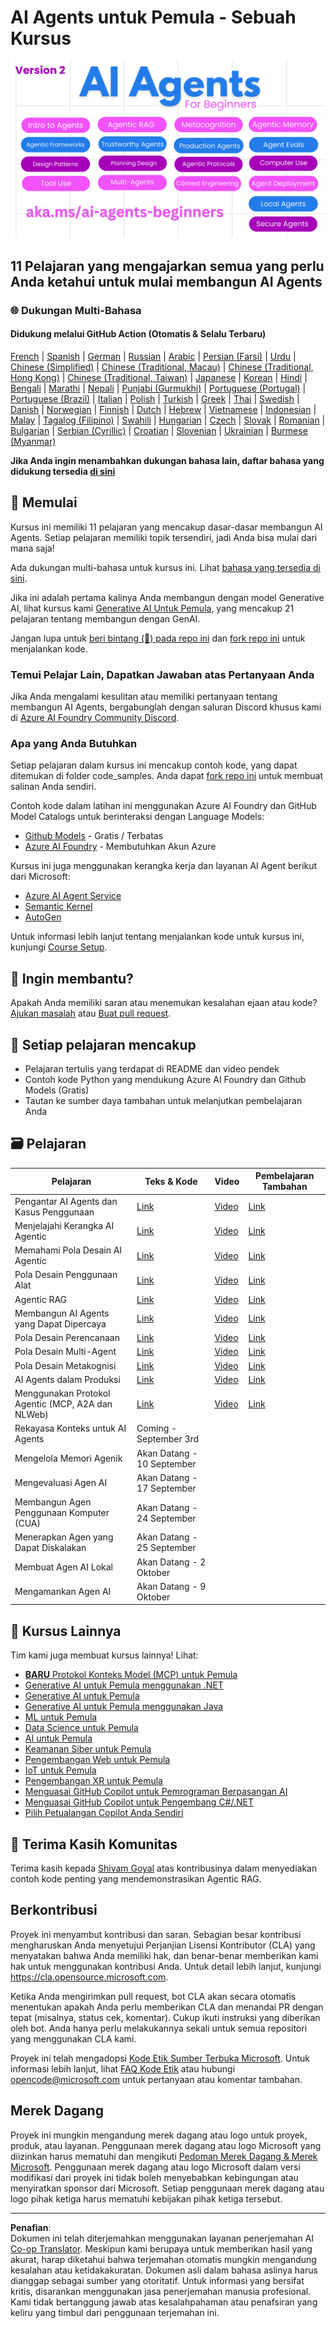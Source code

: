 <!--
CO_OP_TRANSLATOR_METADATA:
{
  "original_hash": "4177db6b3602dfa8c609d78df1f0f21b",
  "translation_date": "2025-08-29T17:58:21+00:00",
  "source_file": "README.md",
  "language_code": "id"
}
-->
# AI Agents untuk Pemula - Sebuah Kursus

![Generative AI Untuk Pemula](../../translated_images/repo-thumbnailv2.06f4a48036fde647f6ba4eb19f5651babe59bb30e972748afb349e47725d7601.id.png)

## 11 Pelajaran yang mengajarkan semua yang perlu Anda ketahui untuk mulai membangun AI Agents

### 🌐 Dukungan Multi-Bahasa

#### Didukung melalui GitHub Action (Otomatis & Selalu Terbaru)

[French](../fr/README.md) | [Spanish](../es/README.md) | [German](../de/README.md) | [Russian](../ru/README.md) | [Arabic](../ar/README.md) | [Persian (Farsi)](../fa/README.md) | [Urdu](../ur/README.md) | [Chinese (Simplified)](../zh/README.md) | [Chinese (Traditional, Macau)](../mo/README.md) | [Chinese (Traditional, Hong Kong)](../hk/README.md) | [Chinese (Traditional, Taiwan)](../tw/README.md) | [Japanese](../ja/README.md) | [Korean](../ko/README.md) | [Hindi](../hi/README.md) | [Bengali](../bn/README.md) | [Marathi](../mr/README.md) | [Nepali](../ne/README.md) | [Punjabi (Gurmukhi)](../pa/README.md) | [Portuguese (Portugal)](../pt/README.md) | [Portuguese (Brazil)](../br/README.md) | [Italian](../it/README.md) | [Polish](../pl/README.md) | [Turkish](../tr/README.md) | [Greek](../el/README.md) | [Thai](../th/README.md) | [Swedish](../sv/README.md) | [Danish](../da/README.md) | [Norwegian](../no/README.md) | [Finnish](../fi/README.md) | [Dutch](../nl/README.md) | [Hebrew](../he/README.md) | [Vietnamese](../vi/README.md) | [Indonesian](./README.md) | [Malay](../ms/README.md) | [Tagalog (Filipino)](../tl/README.md) | [Swahili](../sw/README.md) | [Hungarian](../hu/README.md) | [Czech](../cs/README.md) | [Slovak](../sk/README.md) | [Romanian](../ro/README.md) | [Bulgarian](../bg/README.md) | [Serbian (Cyrillic)](../sr/README.md) | [Croatian](../hr/README.md) | [Slovenian](../sl/README.md) | [Ukrainian](../uk/README.md) | [Burmese (Myanmar)](../my/README.md)

**Jika Anda ingin menambahkan dukungan bahasa lain, daftar bahasa yang didukung tersedia [di sini](https://github.com/Azure/co-op-translator/blob/main/getting_started/supported-languages.md)**

## 🌱 Memulai

Kursus ini memiliki 11 pelajaran yang mencakup dasar-dasar membangun AI Agents. Setiap pelajaran memiliki topik tersendiri, jadi Anda bisa mulai dari mana saja!

Ada dukungan multi-bahasa untuk kursus ini. Lihat [bahasa yang tersedia di sini](../..).

Jika ini adalah pertama kalinya Anda membangun dengan model Generative AI, lihat kursus kami [Generative AI Untuk Pemula](https://aka.ms/genai-beginners), yang mencakup 21 pelajaran tentang membangun dengan GenAI.

Jangan lupa untuk [beri bintang (🌟) pada repo ini](https://docs.github.com/en/get-started/exploring-projects-on-github/saving-repositories-with-stars?WT.mc_id=academic-105485-koreyst) dan [fork repo ini](https://github.com/microsoft/ai-agents-for-beginners/fork) untuk menjalankan kode.

### Temui Pelajar Lain, Dapatkan Jawaban atas Pertanyaan Anda

Jika Anda mengalami kesulitan atau memiliki pertanyaan tentang membangun AI Agents, bergabunglah dengan saluran Discord khusus kami di [Azure AI Foundry Community Discord](https://aka.ms/ai-agents/discord).

### Apa yang Anda Butuhkan

Setiap pelajaran dalam kursus ini mencakup contoh kode, yang dapat ditemukan di folder code_samples. Anda dapat [fork repo ini](https://github.com/microsoft/ai-agents-for-beginners/fork) untuk membuat salinan Anda sendiri.

Contoh kode dalam latihan ini menggunakan Azure AI Foundry dan GitHub Model Catalogs untuk berinteraksi dengan Language Models:

- [Github Models](https://aka.ms/ai-agents-beginners/github-models) - Gratis / Terbatas
- [Azure AI Foundry](https://aka.ms/ai-agents-beginners/ai-foundry) - Membutuhkan Akun Azure

Kursus ini juga menggunakan kerangka kerja dan layanan AI Agent berikut dari Microsoft:

- [Azure AI Agent Service](https://aka.ms/ai-agents-beginners/ai-agent-service)
- [Semantic Kernel](https://aka.ms/ai-agents-beginners/semantic-kernel)
- [AutoGen](https://aka.ms/ai-agents/autogen)

Untuk informasi lebih lanjut tentang menjalankan kode untuk kursus ini, kunjungi [Course Setup](./00-course-setup/README.md).

## 🙏 Ingin membantu?

Apakah Anda memiliki saran atau menemukan kesalahan ejaan atau kode? [Ajukan masalah](https://github.com/microsoft/ai-agents-for-beginners/issues?WT.mc_id=academic-105485-koreyst) atau [Buat pull request](https://github.com/microsoft/ai-agents-for-beginners/pulls?WT.mc_id=academic-105485-koreyst).

## 📂 Setiap pelajaran mencakup

- Pelajaran tertulis yang terdapat di README dan video pendek
- Contoh kode Python yang mendukung Azure AI Foundry dan Github Models (Gratis)
- Tautan ke sumber daya tambahan untuk melanjutkan pembelajaran Anda

## 🗃️ Pelajaran

| **Pelajaran**                                | **Teks & Kode**                                   | **Video**                                                  | **Pembelajaran Tambahan**                                                             |
|----------------------------------------------|--------------------------------------------------|------------------------------------------------------------|---------------------------------------------------------------------------------------|
| Pengantar AI Agents dan Kasus Penggunaan     | [Link](./01-intro-to-ai-agents/README.md)        | [Video](https://youtu.be/3zgm60bXmQk?si=z8QygFvYQv-9WtO1)  | [Link](https://aka.ms/ai-agents-beginners/collection?WT.mc_id=academic-105485-koreyst) |
| Menjelajahi Kerangka AI Agentic              | [Link](./02-explore-agentic-frameworks/README.md)| [Video](https://youtu.be/ODwF-EZo_O8?si=Vawth4hzVaHv-u0H)  | [Link](https://aka.ms/ai-agents-beginners/collection?WT.mc_id=academic-105485-koreyst) |
| Memahami Pola Desain AI Agentic              | [Link](./03-agentic-design-patterns/README.md)   | [Video](https://youtu.be/m9lM8qqoOEA?si=BIzHwzstTPL8o9GF)  | [Link](https://aka.ms/ai-agents-beginners/collection?WT.mc_id=academic-105485-koreyst) |
| Pola Desain Penggunaan Alat                  | [Link](./04-tool-use/README.md)                  | [Video](https://youtu.be/vieRiPRx-gI?si=2z6O2Xu2cu_Jz46N)  | [Link](https://aka.ms/ai-agents-beginners/collection?WT.mc_id=academic-105485-koreyst) |
| Agentic RAG                                  | [Link](./05-agentic-rag/README.md)               | [Video](https://youtu.be/WcjAARvdL7I?si=gKPWsQpKiIlDH9A3)  | [Link](https://aka.ms/ai-agents-beginners/collection?WT.mc_id=academic-105485-koreyst) |
| Membangun AI Agents yang Dapat Dipercaya     | [Link](./06-building-trustworthy-agents/README.md)| [Video](https://youtu.be/iZKkMEGBCUQ?si=jZjpiMnGFOE9L8OK ) | [Link](https://aka.ms/ai-agents-beginners/collection?WT.mc_id=academic-105485-koreyst) |
| Pola Desain Perencanaan                      | [Link](./07-planning-design/README.md)           | [Video](https://youtu.be/kPfJ2BrBCMY?si=6SC_iv_E5-mzucnC)  | [Link](https://aka.ms/ai-agents-beginners/collection?WT.mc_id=academic-105485-koreyst) |
| Pola Desain Multi-Agent                      | [Link](./08-multi-agent/README.md)               | [Video](https://youtu.be/V6HpE9hZEx0?si=rMgDhEu7wXo2uo6g)  | [Link](https://aka.ms/ai-agents-beginners/collection?WT.mc_id=academic-105485-koreyst) |
| Pola Desain Metakognisi                      | [Link](./09-metacognition/README.md)             | [Video](https://youtu.be/His9R6gw6Ec?si=8gck6vvdSNCt6OcF)  | [Link](https://aka.ms/ai-agents-beginners/collection?WT.mc_id=academic-105485-koreyst) |
| AI Agents dalam Produksi                     | [Link](./10-ai-agents-production/README.md)      | [Video](https://youtu.be/l4TP6IyJxmQ?si=31dnhexRo6yLRJDl)  | [Link](https://aka.ms/ai-agents-beginners/collection?WT.mc_id=academic-105485-koreyst) |
| Menggunakan Protokol Agentic (MCP, A2A dan NLWeb)| [Link](./11-agentic-protocols/README.md)         | [Video](https://youtu.be/X-Dh9R3Opn8)                      | [Link](https://aka.ms/ai-agents-beginners/collection?WT.mc_id=academic-105485-koreyst) |
| Rekayasa Konteks untuk AI Agents             | Coming - September 3rd                           |                                                            |                                                                                       |
| Mengelola Memori Agenik                      | Akan Datang - 10 September                          |                                                            |                                                                                        |
| Mengevaluasi Agen AI                         | Akan Datang - 17 September                          |                                                            |                                                                                        |
| Membangun Agen Penggunaan Komputer (CUA)     | Akan Datang - 24 September                          |                                                            |                                                                                        |
| Menerapkan Agen yang Dapat Diskalakan        | Akan Datang - 25 September                          |                                                            |                                                                                        |
| Membuat Agen AI Lokal                        | Akan Datang - 2 Oktober                             |                                                            |                                                                                        |
| Mengamankan Agen AI                          | Akan Datang - 9 Oktober                             |                                                            |                                                                                        |

## 🎒 Kursus Lainnya

Tim kami juga membuat kursus lainnya! Lihat:

- [**BARU** Protokol Konteks Model (MCP) untuk Pemula](https://github.com/microsoft/mcp-for-beginners?WT.mc_id=academic-105485-koreyst)
- [Generative AI untuk Pemula menggunakan .NET](https://github.com/microsoft/Generative-AI-for-beginners-dotnet?WT.mc_id=academic-105485-koreyst)
- [Generative AI untuk Pemula](https://github.com/microsoft/generative-ai-for-beginners?WT.mc_id=academic-105485-koreyst)
- [Generative AI untuk Pemula menggunakan Java](https://github.com/microsoft/generative-ai-for-beginners-java?WT.mc_id=academic-105485-koreyst)
- [ML untuk Pemula](https://aka.ms/ml-beginners?WT.mc_id=academic-105485-koreyst)
- [Data Science untuk Pemula](https://aka.ms/datascience-beginners?WT.mc_id=academic-105485-koreyst)
- [AI untuk Pemula](https://aka.ms/ai-beginners?WT.mc_id=academic-105485-koreyst)
- [Keamanan Siber untuk Pemula](https://github.com/microsoft/Security-101??WT.mc_id=academic-96948-sayoung)
- [Pengembangan Web untuk Pemula](https://aka.ms/webdev-beginners?WT.mc_id=academic-105485-koreyst)
- [IoT untuk Pemula](https://aka.ms/iot-beginners?WT.mc_id=academic-105485-koreyst)
- [Pengembangan XR untuk Pemula](https://github.com/microsoft/xr-development-for-beginners?WT.mc_id=academic-105485-koreyst)
- [Menguasai GitHub Copilot untuk Pemrograman Berpasangan AI](https://aka.ms/GitHubCopilotAI?WT.mc_id=academic-105485-koreyst)
- [Menguasai GitHub Copilot untuk Pengembang C#/.NET](https://github.com/microsoft/mastering-github-copilot-for-dotnet-csharp-developers?WT.mc_id=academic-105485-koreyst)
- [Pilih Petualangan Copilot Anda Sendiri](https://github.com/microsoft/CopilotAdventures?WT.mc_id=academic-105485-koreyst)

## 🌟 Terima Kasih Komunitas

Terima kasih kepada [Shivam Goyal](https://www.linkedin.com/in/shivam2003/) atas kontribusinya dalam menyediakan contoh kode penting yang mendemonstrasikan Agentic RAG. 

## Berkontribusi

Proyek ini menyambut kontribusi dan saran. Sebagian besar kontribusi mengharuskan Anda menyetujui
Perjanjian Lisensi Kontributor (CLA) yang menyatakan bahwa Anda memiliki hak, dan benar-benar memberikan kami
hak untuk menggunakan kontribusi Anda. Untuk detail lebih lanjut, kunjungi 
<https://cla.opensource.microsoft.com>.

Ketika Anda mengirimkan pull request, bot CLA akan secara otomatis menentukan apakah Anda perlu memberikan
CLA dan menandai PR dengan tepat (misalnya, status cek, komentar). Cukup ikuti instruksi
yang diberikan oleh bot. Anda hanya perlu melakukannya sekali untuk semua repositori yang menggunakan CLA kami.

Proyek ini telah mengadopsi [Kode Etik Sumber Terbuka Microsoft](https://opensource.microsoft.com/codeofconduct/).
Untuk informasi lebih lanjut, lihat [FAQ Kode Etik](https://opensource.microsoft.com/codeofconduct/faq/) atau
hubungi [opencode@microsoft.com](mailto:opencode@microsoft.com) untuk pertanyaan atau komentar tambahan.

## Merek Dagang

Proyek ini mungkin mengandung merek dagang atau logo untuk proyek, produk, atau layanan. Penggunaan merek dagang atau logo Microsoft yang diizinkan harus mematuhi dan mengikuti
[Pedoman Merek Dagang & Merek Microsoft](https://www.microsoft.com/legal/intellectualproperty/trademarks/usage/general).
Penggunaan merek dagang atau logo Microsoft dalam versi modifikasi dari proyek ini tidak boleh menyebabkan kebingungan atau menyiratkan sponsor dari Microsoft.
Setiap penggunaan merek dagang atau logo pihak ketiga harus mematuhi kebijakan pihak ketiga tersebut.

---

**Penafian**:  
Dokumen ini telah diterjemahkan menggunakan layanan penerjemahan AI [Co-op Translator](https://github.com/Azure/co-op-translator). Meskipun kami berupaya untuk memberikan hasil yang akurat, harap diketahui bahwa terjemahan otomatis mungkin mengandung kesalahan atau ketidakakuratan. Dokumen asli dalam bahasa aslinya harus dianggap sebagai sumber yang otoritatif. Untuk informasi yang bersifat kritis, disarankan menggunakan jasa penerjemahan manusia profesional. Kami tidak bertanggung jawab atas kesalahpahaman atau penafsiran yang keliru yang timbul dari penggunaan terjemahan ini.